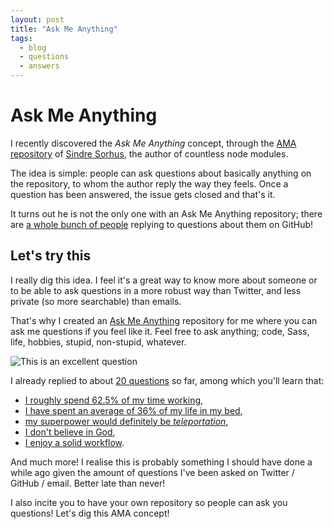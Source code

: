 ```yaml
---
layout: post
title: "Ask Me Anything"
tags: 
  - blog
  - questions
  - answers
---
```


# Ask Me Anything

I recently discovered the *Ask Me Anything* concept, through the [AMA repository](https://github.com/sindresorhus/ama) of [Sindre Sorhus](https://twitter.com/sindresorhus), the author of countless node modules. 

The idea is simple: people can ask questions about basically anything on the repository, to whom the author reply the way they feels. Once a question has been answered, the issue gets closed and that's it. 

It turns out he is not the only one with an Ask Me Anything repository; there are [a whole bunch of people](https://github.com/sindresorhus/amas) replying to questions about them on GitHub!

## Let's try this

I really dig this idea. I feel it's a great way to know more about someone or to be able to ask questions in a more robust way than Twitter, and less private (so more searchable) than emails.

That's why I created an [Ask Me Anything](https://github.com/HugoGiraudel/ama) repository for me where you can ask me questions if you feel like it. Feel free to ask anything; code, Sass, life, hobbies, stupid, non-stupid, whatever.

![This is an excellent question](http://media.giphy.com/media/dXICCcws9oxxK/giphy.gif)

I already replied to about [20 questions](https://github.com/HugoGiraudel/ama/issues?q=is%3Aissue+is%3Aclosed) so far, among which you'll learn that:

* [I roughly spend 62.5% of my time working](https://github.com/HugoGiraudel/ama/issues/15),
* [I have spent an average of 36% of my life in my bed](https://github.com/HugoGiraudel/ama/issues/12),
* [my superpower would definitely be *teleportation*](https://github.com/HugoGiraudel/ama/issues/4),
* [I don't believe in God](https://github.com/HugoGiraudel/ama/issues/14),
* [I enjoy a solid workflow](https://github.com/HugoGiraudel/ama/issues/17).

And much more! I realise this is probably something I should have done a while ago given the amount of questions I've been asked on Twitter / GitHub / email. Better late than never!

I also incite you to have your own repository so people can ask you questions! Let's dig this AMA concept!
